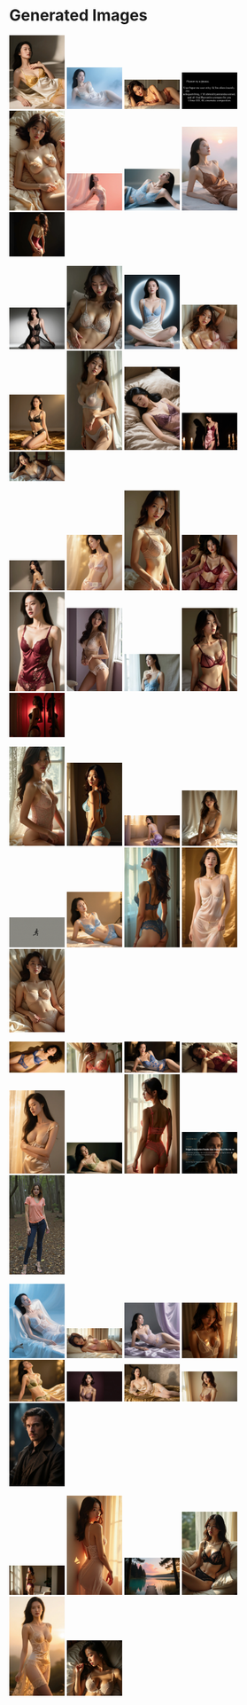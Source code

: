 # Generated Images



<img src="2025_08_28_01.webp" width="100"/> <img src="2025_08_28_02.webp" width="100"/> <img src="2025_08_28_03.webp" width="100"/> <img src="2025_08_28_04.webp" width="100"/> <img src="2025_08_28_05.webp" width="100"/> <img src="2025_08_28_06.webp" width="100"/> <img src="2025_08_28_07.webp" width="100"/> <img src="2025_08_28_08.webp" width="100"/> <img src="2025_08_28_09.webp" width="100"/>

<img src="2025_08_28_10.webp" width="100"/> <img src="2025_08_28_11.webp" width="100"/> <img src="2025_08_28_12.webp" width="100"/> <img src="2025_08_28_13.webp" width="100"/> <img src="2025_08_28_14.webp" width="100"/> <img src="2025_08_28_15.webp" width="100"/> <img src="2025_08_28_16.webp" width="100"/> <img src="2025_08_28_17.webp" width="100"/> <img src="2025_08_28_18.webp" width="100"/>

<img src="2025_08_28_19.webp" width="100"/> <img src="2025_08_28_20.webp" width="100"/> <img src="2025_08_28_21.webp" width="100"/> <img src="2025_08_28_22.webp" width="100"/> <img src="2025_08_28_23.webp" width="100"/> <img src="2025_08_28_24.webp" width="100"/> <img src="2025_08_28_25.webp" width="100"/> <img src="2025_08_28_26.webp" width="100"/> <img src="2025_08_28_27.webp" width="100"/>

<img src="2025_08_28_28.webp" width="100"/> <img src="2025_08_28_29.webp" width="100"/> <img src="2025_08_28_30.webp" width="100"/> <img src="2025_08_28_31.webp" width="100"/> <img src="2025_08_28_32.webp" width="100"/> <img src="2025_08_28_33.webp" width="100"/> <img src="2025_08_28_34.webp" width="100"/> <img src="2025_08_28_35.webp" width="100"/> <img src="2025_08_28_36.webp" width="100"/>

<img src="2025_08_28_37.webp" width="100"/> <img src="2025_08_28_38.webp" width="100"/> <img src="2025_08_28_39.webp" width="100"/> <img src="2025_08_28_40.webp" width="100"/> <img src="2025_08_28_41.webp" width="100"/> <img src="2025_08_28_42.webp" width="100"/> <img src="2025_08_28_43.webp" width="100"/> <img src="2025_08_28_44.webp" width="100"/> <img src="2025_08_28_45.webp" width="100"/>

<img src="2025_08_28_46.webp" width="100"/> <img src="2025_08_28_47.webp" width="100"/> <img src="2025_08_28_48.webp" width="100"/> <img src="2025_08_28_49.webp" width="100"/> <img src="2025_08_28_50.webp" width="100"/> <img src="2025_08_28_51.webp" width="100"/> <img src="2025_08_28_52.webp" width="100"/> <img src="2025_08_28_53.webp" width="100"/> <img src="2025_08_28_54.webp" width="100"/>

<img src="2025_08_28_55.webp" width="100"/> <img src="2025_08_28_56.webp" width="100"/> <img src="2025_08_28_57.webp" width="100"/> <img src="2025_08_28_58.webp" width="100"/> <img src="2025_08_28_59.webp" width="100"/> <img src="2025_08_28_60.webp" width="100"/>
